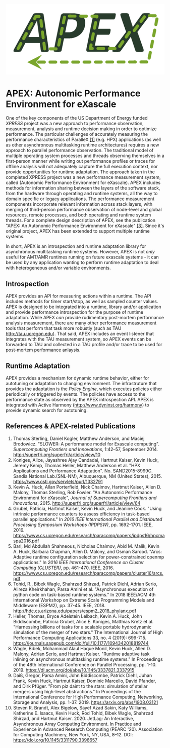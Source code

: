 ![image](img/logo-cropped.png "APEX")
<!--![image](https://github.com/khuck/xpress-apex/raw/master/doc/logo-cropped.png "APEX") -->

# APEX: Autonomic Performance Environment for eXascale

One of the key components of the US Department of Energy funded *XPRESS* project was a new approach to performance observation, measurement, analysis and runtime decision making in order to optimize performance. The particular challenges of accurately measuring the performance characteristics of ParalleX [[1]](#fn1) (e.g. HPX) applications (as well as other asynchronous multitasking runtime architectures) requires a new approach to parallel performance observation. The traditional model of multiple operating system processes and threads observing themselves in a first-person manner while writing out performance profiles or traces for offline analysis will not adequately capture the full execution context, nor provide opportunities for runtime adaptation. The approach taken in the completed XPRESS project was a new performance measurement system, called (Autonomic Performance Environment for eXascale). APEX includes methods for information sharing between the layers of the software stack, from the hardware through operating and runtime systems, all the way to domain specific or legacy applications. The performance measurement components incorporate relevant information across stack layers, with merging of third-person performance observation of node-level and global resources, remote processes, and both operating and runtime system threads.  For a complete design description of APEX, see the publication "APEX: An Autonomic Performance Environment for eXascale" [[3]](#References).  Since it's original project, APEX has been extended to support multiple runtime systems.

In short, APEX is an introspection and runtime adaptation library for asynchronous multitasking runtime systems. However, APEX is not *only* useful for AMT/AMR runtimes running on future exascale systems - it can be used by any application wanting to perform runtime adaptation to deal with heterogeneous and/or variable environments.

## Introspection
APEX provides an API for measuring actions within a runtime. The API includes methods for timer start/stop, as well as sampled counter values. APEX is designed to be integrated into a runtime, library and/or application and provide performance introspection for the purpose of runtime adaptation. While APEX *can* provide rudimentary post-mortem performance analysis measurement, there are many other performance measurement tools that perform that task more robustly (such as TAU http://tau.uoregon.edu).  That said, APEX includes an event listener that integrates with the TAU measurement system, so APEX events can be forwarded to TAU and collected in a TAU profile and/or trace to be used for post-mortem performance anlaysis.

## Runtime Adaptation
APEX provides a mechanism for dynamic runtime behavior, either for autotuning or adaptation to changing environment.  The infrastruture that provides the adaptation is the *Policy Engine*, which executes policies either periodically or triggered by events. The policies have access to the performance state as observed by the APEX introspection API. APEX is integrated with Active Harmony (http://www.dyninst.org/harmony) to provide dynamic search for autotuning.

## References & APEX-related Publications
1. <a name="fn1"></a> Thomas Sterling, Daniel Kogler, Matthew Anderson, and Maciej Brodowicz. "SLOWER: A performance model for Exascale computing". *Supercomputing Frontiers and Innovations*, 1:42–57, September 2014. <http://superfri.org/superfri/article/view/10>
2. <a name="fn2"></a> Koniges, Alice, Jayashree Ajay Candadai, Hartmut Kaiser, Kevin Huck, Jeremy Kemp, Thomas Heller, Matthew Anderson et al. "HPX Applications and Performance Adaptation". No. SAND2015-8999C. Sandia National Lab.(SNL-NM), Albuquerque, NM (United States), 2015. <https://www.osti.gov/servlets/purl/1332791>
3. <a name="fn3"></a> Kevin A. Huck, Allan Porterfield, Nick Chaimov, Hartmut Kaiser, Allen D. Malony, Thomas Sterling, Rob Fowler. "An Autonomic Performance Environment for eXascale", *Journal of Supercomputing Frontiers and Innovations*, 2015. <http://superfri.org/superfri/article/view/64>
4. <a name="fn4"></a> Grubel, Patricia, Hartmut Kaiser, Kevin Huck, and Jeanine Cook. "Using intrinsic performance counters to assess efficiency in task-based parallel applications." In *2016 IEEE International Parallel and Distributed Processing Symposium Workshops (IPDPSW)*, pp. 1692-1701. IEEE, 2016. <https://www.cs.uoregon.edu/research/paracomp/papers/ipdps16/hpcmaspa2016.pdf>
5. <a name="fn5"></a> Bari, Md Abdullah Shahneous, Nicholas Chaimov, Abid M. Malik, Kevin A. Huck, Barbara Chapman, Allen D. Malony, and Osman Sarood. "Arcs: Adaptive runtime configuration selection for power-constrained openmp applications." In *2016 IEEE International Conference on Cluster Computing (CLUSTER)*, pp. 461-470. IEEE, 2016. <https://www.cs.uoregon.edu/research/paracomp/papers/cluster16/arcs.pdf>
6. <a name="fn6"></a> Tohid, R., Bibek Wagle, Shahrzad Shirzad, Patrick Diehl, Adrian Serio, Alireza Kheirkhahan, Parsa Amini et al. "Asynchronous execution of python code on task-based runtime systems." In 2018 IEEE/ACM 4th International Workshop on Extreme Scale Programming Models and Middleware (ESPM2), pp. 37-45. IEEE, 2018. <http://hdc.cs.arizona.edu/papers/espm2_2018_phylanx.pdf>
7. Heller, Thomas, Bryce Adelstein Lelbach, Kevin A. Huck, John Biddiscombe, Patricia Grubel, Alice E. Koniges, Matthias Kretz et al. "Harnessing billions of tasks for a scalable portable hydrodynamic simulation of the merger of two stars." The International Journal of High Performance Computing Applications 33, no. 4 (2019): 699-715. <https://journals.sagepub.com/doi/full/10.1177/1094342018819744>
8. Wagle, Bibek, Mohammad Alaul Haque Monil, Kevin Huck, Allen D. Malony, Adrian Serio, and Hartmut Kaiser. "Runtime adaptive task inlining on asynchronous multitasking runtime systems." In Proceedings of the 48th International Conference on Parallel Processing, pp. 1-10. 2019. <https://dl.acm.org/doi/abs/10.1145/3337821.3337915>
9. Daiß, Gregor, Parsa Amini, John Biddiscombe, Patrick Diehl, Juhan Frank, Kevin Huck, Hartmut Kaiser, Dominic Marcello, David Pfander, and Dirk Pfüger. "From piz daint to the stars: simulation of stellar mergers using high-level abstractions." In Proceedings of the International Conference for High Performance Computing, Networking, Storage and Analysis, pp. 1-37. 2019. <https://arxiv.org/abs/1908.03121>
10. Steven R. Brandt, Alex Bigelow, Sayef Azad Sakin, Katy Williams, Katherine E. Isaacs, Kevin Huck, Rod Tohid, Bibek Wagle, Shahrzad Shirzad, and Hartmut Kaiser. 2020. JetLag: An Interactive, Asynchronous Array Computing Environment. In Practice and Experience in Advanced Research Computing (PEARC '20). Association for Computing Machinery, New York, NY, USA, 8–12. DOI: <https://doi.org/10.1145/3311790.3396657>
